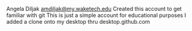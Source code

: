 Angela Diljak amdiljak@my.waketech.edu
Created this account to get familiar with git
This is just a simple account for educational purposes
I added a clone onto my desktop thru desktop.github.com
